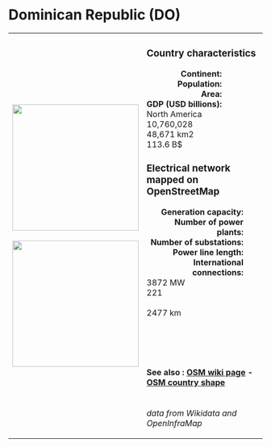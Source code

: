 # Dominican Republic (DO)

<table width="90%">
<tr>
<td>
<img src="http://commons.wikimedia.org/wiki/Special:FilePath/Flag%20of%20the%20Dominican%20Republic.svg" width="250">
<br><br>
<img src="http://commons.wikimedia.org/wiki/Special:FilePath/LocationDominicanRepublic.svg" width="250"></td>
<td>
<h3>Country characteristics</h3>
<div style="display: inline-block;text-align:right;margin-right:30px;font-weight: bold;">
Continent:<br>Population:<br>Area:<br>GDP (USD billions):
</div>
<div style="display: inline-block;">
North America<br>10,760,028<br>48,671 km2<br>113.6 B$
</div>
<h3>Electrical network mapped on OpenStreetMap</h3>
<div style="display: inline-block;text-align:right;margin-right:30px;font-weight: bold;">Generation capacity:<br>
Number of power plants:<br>
Number of substations:<br>
Power line length:<br>
International connections:<br>
</div>
<div style="display: inline-block;">3872 MW<br>
221<br>
<br>
2477 km<br>
<br>
</div>

<br><br><h4>See also :
<a href="https://wiki.openstreetmap.org/wiki/Power_networks/Dominican Republic" target="_blank">OSM wiki page</a> -
<a href="https://openstreetmap.org/relation/307828" target="_blank">OSM country shape</a>
</h4>

<br><i>data from Wikidata and OpenInfraMap</i>
</td>
</tr>
</table>




